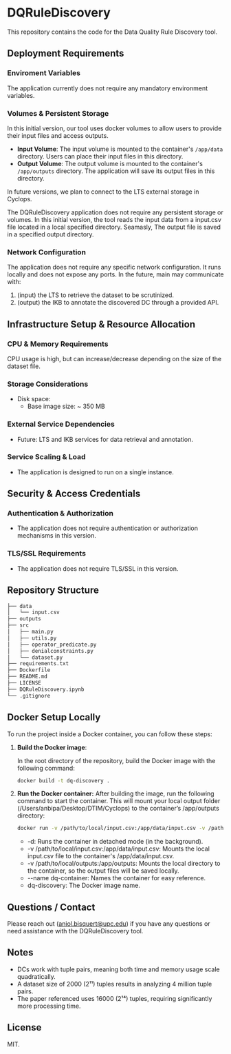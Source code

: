 # DQRuleDiscovery
This repository contains the code for the Data Quality Rule Discovery tool. 


## Deployment Requirements
### Enviroment Variables 
The application currently does not require any mandatory environment variables.

### Volumes & Persistent Storage
In this initial version, our tool uses docker volumes to allow users to provide their input files and access outputs.
- **Input Volume**: The input volume is mounted to the container's `/app/data` directory. Users can place their input files in this directory.
- **Output Volume**: The output volume is mounted to the container's `/app/outputs` directory. The application will save its output files in this directory.

In future versions, we plan to connect to the LTS external storage in Cyclops.

The DQRuleDiscovery application does not require any persistent storage or volumes. In this initial version, the tool reads the input data from a input.csv file located in a local specified directory. Seamasly, The output file is saved in a specified output directory.
### Network Configuration
The application does not require any specific network configuration. It runs locally and does not expose any ports.
In the future, main may communicate with:
1. (input) the LTS to retrieve the dataset to be scrutinized. 
2. (output) the IKB to annotate the discovered DC through a provided API.


## Infrastructure Setup & Resource Allocation
### CPU & Memory Requirements
CPU usage is high, but can increase/decrease depending on the size of the dataset file.

### Storage Considerations
- Disk space:
   - Base image size: ~ 350 MB
### External Service Dependencies
- Future: LTS and IKB services for data retrieval and annotation.

### Service Scaling & Load
- The application is designed to run on a single instance.

## Security & Access Credentials
### Authentication & Authorization 
- The application does not require authentication or authorization mechanisms in this version.
### TLS/SSL Requirements
- The application does not require TLS/SSL in this version.

## Repository Structure
```bash
├── data
│   └── input.csv
├── outputs
├── src
│   ├── main.py
│   ├── utils.py
│   ├── operator_predicate.py
│   ├── denialconstraints.py
│   └── dataset.py
├── requirements.txt
├── Dockerfile
├── README.md
├── LICENSE
├── DQRuleDiscovery.ipynb
└── .gitignore
```

## Docker Setup Locally 

To run the project inside a Docker container, you can follow these steps:

1. **Build the Docker image**:

   In the root directory of the repository, build the Docker image with the following command:

   ```bash
   docker build -t dq-discovery .
    ```
2. **Run the Docker container:**
After building the image, run the following command to start the container. This will mount your local output folder (/Users/anbipa/Desktop/DTIM/Cyclops) to the container’s /app/outputs directory:

   ```bash
   docker run -v /path/to/local/input.csv:/app/data/input.csv -v /path/to/local/outputs:/app/outputs --name dq-container dq-discovery
   ```
   - -d: Runs the container in detached mode (in the background).
   - -v /path/to/local/input.csv:/app/data/input.csv: Mounts the local input.csv file to the container's /app/data/input.csv.
   - -v /path/to/local/outputs:/app/outputs: Mounts the local directory to the container, so the output files will be saved locally.
   - --name dq-container: Names the container for easy reference.
   - dq-discovery: The Docker image name.

   

## Questions / Contact
Please reach out (aniol.bisquert@upc.edu) if you have any questions or need assistance with the DQRuleDiscovery tool.

## Notes

- DCs work with tuple pairs, meaning both time and memory usage scale quadratically.
- A dataset size of 2000 (2¹¹) tuples results in analyzing 4 million tuple pairs.
- The paper referenced uses 16000 (2¹⁴) tuples, requiring significantly more processing time.

## License

MIT.

